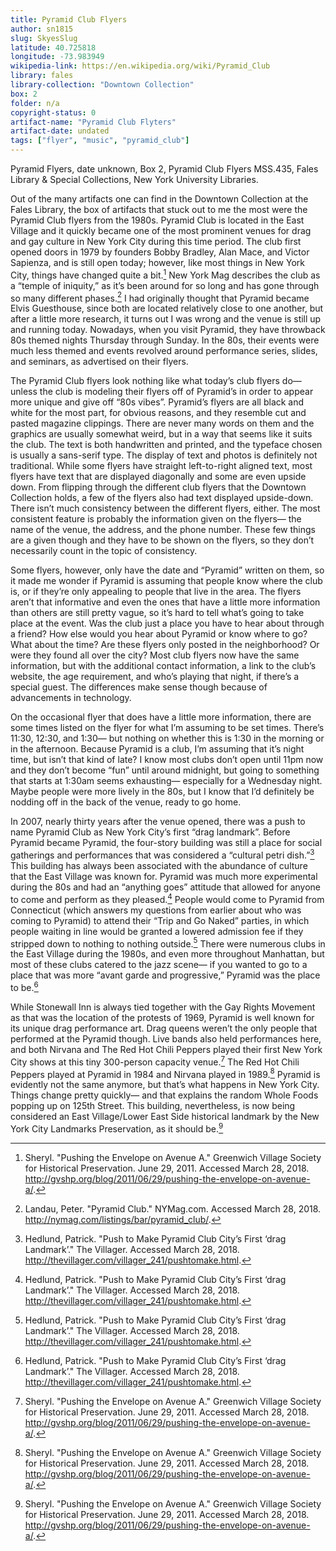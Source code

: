 ```yaml
---
title: Pyramid Club Flyers
author: sn1815
slug: SkyesSlug
latitude: 40.725818
longitude: -73.983949
wikipedia-link: https://en.wikipedia.org/wiki/Pyramid_Club
library: fales
library-collection: "Downtown Collection"
box: 2
folder: n/a
copyright-status: 0
artifact-name: "Pyramid Club Flyters"
artifact-date: undated
tags: ["flyer", "music", "pyramid_club"]
---
```


Pyramid Flyers, date unknown, Box 2, Pyramid Club Flyers MSS.435, Fales Library & Special Collections, New York University Libraries.

Out of the many artifacts one can find in the Downtown Collection at the Fales Library, the box of artifacts that stuck out to me the most were the Pyramid Club flyers from the 1980s. Pyramid Club is located in the East Village and it quickly became one of the most prominent venues for drag and gay culture in New York City during this time period. The club first opened doors in 1979 by founders Bobby Bradley, Alan Mace, and Victor Sapienza, and is still open today; however, like most things in New York City, things have changed quite a bit.[^footnote-3] New York Mag describes the club as a “temple of iniquity,” as it’s been around for so long and has gone through so many different phases.[^footnote-1] I had originally thought that Pyramid became Elvis Guesthouse, since both are located relatively close to one another, but after a little more research, it turns out I was wrong and the venue is still up and running today. Nowadays, when you visit Pyramid, they have throwback 80s themed nights Thursday through Sunday. In the 80s, their events were much less themed and events revolved around performance series, slides, and seminars, as advertised on their flyers.

The Pyramid Club flyers look nothing like what today’s club flyers do— unless the club is modeling their flyers off of Pyramid’s in order to appear more unique and give off “80s vibes”. Pyramid’s flyers are all black and white for the most part, for obvious reasons, and they resemble cut and pasted magazine clippings. There are never many words on them and the graphics are usually somewhat weird, but in a way that seems like it suits the club. The text is both handwritten and printed, and the typeface chosen is usually a sans-serif type. The display of text and photos is definitely not traditional. While some flyers have straight left-to-right aligned text, most flyers have text that are displayed diagonally and some are even upside down. From flipping through the different club flyers that the Downtown Collection holds, a few of the flyers also had text displayed upside-down. There isn’t much consistency between the different flyers, either. The most consistent feature is probably the information given on the flyers— the name of the venue, the address, and the phone number. These few things are a given though and they have to be shown on the flyers, so they don’t necessarily count in the topic of consistency.

Some flyers, however, only have the date and “Pyramid” written on them, so it made me wonder if Pyramid is assuming that people know where the club is, or if they’re only appealing to people that live in the area. The flyers aren’t that informative and even the ones that have a little more information than others are still pretty vague, so it’s hard to tell what’s going to take place at the event. Was the club just a place you have to hear about through a friend? How else would you hear about Pyramid or know where to go? What about the time? Are these flyers only posted in the neighborhood? Or were they found all over the city? Most club flyers now have the same information, but with the additional contact information, a link to the club’s website, the age requirement, and who’s playing that night, if there’s a special guest. The differences make sense though because of advancements in technology.

On the occasional flyer that does have a little more information, there are some times listed on the flyer for what I’m assuming to be set times. There’s 11:30, 12:30, and 1:30— but nothing on whether this is 1:30 in the morning or in the afternoon. Because Pyramid is a club, I’m assuming that it’s night time, but isn’t that kind of late? I know most clubs don’t open until 11pm now and they don’t become “fun” until around midnight, but going to something that starts at 1:30am seems exhausting— especially for a Wednesday night. Maybe people were more lively in the 80s, but I know that I’d definitely be nodding off in the back of the venue, ready to go home.

In 2007, nearly thirty years after the venue opened, there was a push to name Pyramid Club as New York City’s first “drag landmark”. Before Pyramid became Pyramid, the four-story building was still a place for social gatherings and performances that was considered a “cultural petri dish.”[^footnote-2] This building has always been associated with the abundance of culture that the East Village was known for. Pyramid was much more experimental during the 80s and had an “anything goes” attitude that allowed for anyone to come and perform as they pleased.[^footnote-2] People would come to Pyramid from Connecticut (which answers my questions from earlier about who was coming to Pyramid) to attend their “Trip and Go Naked” parties, in which people waiting in line would be granted a lowered admission fee if they stripped down to nothing to nothing outside.[^footnote-2] There were numerous clubs in the East Village during the 1980s, and even more throughout Manhattan, but most of these clubs catered to the jazz scene— if you wanted to go to a place that was more “avant garde and progressive,” Pyramid was the place to be.[^footnote-2]

While Stonewall Inn is always tied together with the Gay Rights Movement as that was the location of the protests of 1969, Pyramid is well known for its unique drag performance art. Drag queens weren’t the only people that performed at the Pyramid though. Live bands also held performances here, and both Nirvana and The Red Hot Chili Peppers played their first New York City shows at this tiny 300-person capacity venue.[^footnote-3] The Red Hot Chili Peppers played at Pyramid in 1984 and Nirvana played in 1989.[^footnote-3] Pyramid is evidently not the same anymore, but that’s what happens in New York City. Things change pretty quickly— and that explains the random Whole Foods popping up on 125th Street. This building, nevertheless, is now being considered an East Village/Lower East Side historical landmark by the New York City Landmarks Preservation, as it should be.[^footnote-3]

[^footnote-1]: Landau, Peter. "Pyramid Club." NYMag.com. Accessed March 28, 2018. http://nymag.com/listings/bar/pyramid_club/.

[^footnote-2]: Hedlund, Patrick. "Push to Make Pyramid Club City’s First ‘drag Landmark’." The Villager. Accessed March 28, 2018. http://thevillager.com/villager_241/pushtomake.html.

[^footnote-3]: Sheryl. "Pushing the Envelope on Avenue A." Greenwich Village Society for Historical Preservation. June 29, 2011. Accessed March 28, 2018. http://gvshp.org/blog/2011/06/29/pushing-the-envelope-on-avenue-a/.
